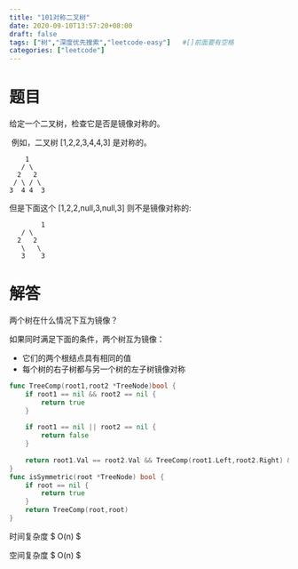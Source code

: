 ```yaml
---
title: "101对称二叉树"
date: 2020-09-10T13:57:20+08:00
draft: false
tags: ["树","深度优先搜索","leetcode-easy"]   #[]前面要有空格
categories: ["leetcode"]
---
```


# 题目

给定一个二叉树，检查它是否是镜像对称的。<!--more-->


 例如，二叉树 [1,2,2,3,4,4,3] 是对称的。
```
    1
   / \
  2   2
 / \ / \
3  4 4  3
```
但是下面这个 [1,2,2,null,3,null,3] 则不是镜像对称的:

```
		1
   / \
  2   2
   \   \
   3    3

```

# 解答

两个树在什么情况下互为镜像？

如果同时满足下面的条件，两个树互为镜像：

- 它们的两个根结点具有相同的值
- 每个树的右子树都与另一个树的左子树镜像对称

```go
func TreeComp(root1,root2 *TreeNode)bool {
    if root1 == nil && root2 == nil {
        return true 
    }
    
    if root1 == nil || root2 == nil {
        return false 
    }
 
    return root1.Val == root2.Val && TreeComp(root1.Left,root2.Right) && TreeComp(root1.Right,root2.Left)
}
func isSymmetric(root *TreeNode) bool {
    if root == nil {
        return true 
    }
    return TreeComp(root,root)
}
```



时间复杂度 $ O(n) $

空间复杂度 $ O(n) $

